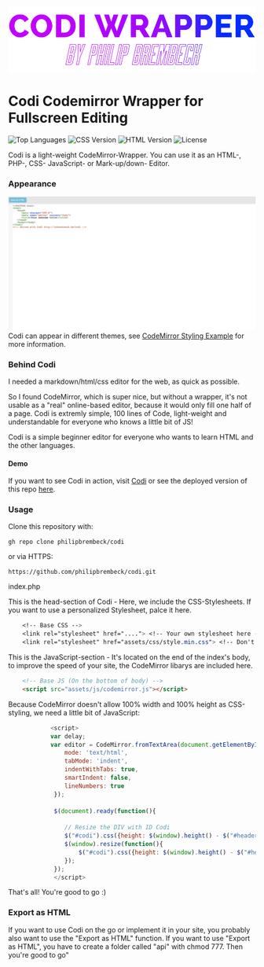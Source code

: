 ![Codi Logo](logo.svg)

# Codi Codemirror Wrapper for Fullscreen Editing 
![Top Languages](https://img.shields.io/github/languages/top/philipbrembeck/codi?style=flat-square)
![CSS Version](https://img.shields.io/badge/CSS-v3-blue?style=flat-square)
![HTML Version](https://img.shields.io/badge/HTML-v5-red?style=flat-square)
![License](https://img.shields.io/github/license/philipbrembeck/codi?style=flat-square)

Codi is a light-weight CodeMirror-Wrapper.
You can use it as an HTML-, PHP-, CSS- JavaScript- or Mark-up/down- Editor. 

### Appearance
![Codi Screenshot](hero.png)
Codi can appear in different themes, see [CodeMirror Styling Example](https://codemirror.net/6/examples/styling/) for more information.

### Behind Codi
I needed a markdown/html/css editor for the web, as quick as possible.

So I found CodeMirror, which is super nice, but without a wrapper, it's not usable as a "real" online-based editor, because it would only fill one half of a page.
Codi is extremly simple, 100 lines of Code, light-weight and understandable for everyone who knows a little bit of JS!

Codi is a simple beginner editor for everyone who wants to learn HTML and the other languages.

#### Demo
If you want to see Codi in action, visit [Codi](https://jokenetwork.de/codi/) or see the deployed version of this repo [here](https://home-5003805596.app-ionos.space/).

### Usage

Clone this repository with:

    gh repo clone philipbrembeck/codi

or via HTTPS:

    https://github.com/philipbrembeck/codi.git
    
index.php

This is the head-section of Codi - Here, we include the CSS-Stylesheets. If you want to use a personalized Stylesheet, palce it here.
```css
    <!-- Base CSS --> 
    <link rel="stylesheet" href="...."> <!-- Your own stylesheet here -->
    <link rel="stylesheet" href="assets/css/style.min.css"> <!-- Don't delete this! CodeMirror and Bootstrap included! -->
```
  
This is the JavaScript-section -  It's located on the end of the index's body, to improve the speed of your site, the CodeMirror libarys are included here.
```html
    <!-- Base JS (On the bottom of body) -->
    <script src="assets/js/codemirror.js"></script>
```

Because CodeMirror doesn't allow 100% width and 100% height as CSS-styling, we need a little bit of JavaScript:
```javascript
            <script>
    		var delay; 
			var editor = CodeMirror.fromTextArea(document.getElementById('code'), {
				mode: 'text/html',
				tabMode: 'indent',
				indentWithTabs: true,
				smartIndent: false,
				lineNumbers: true
			 });
			
			 $(document).ready(function(){
			
				// Resize the DIV with ID Codi
				$("#codi").css({height: $(window).height() - $("#header").height() - 1});
				$(window).resize(function(){
					$("#codi").css({height: $(window).height() - $("#header").height() - 1});
				});
			 });
		     </script>
```

That's all! You're good to go :)


### Export as HTML
If you want to use Codi on the go or implement it in your site, you probably also want to use the "Export as HTML" function.
If you want to use "Export as HTML", you have to create a folder called "api" with chmod 777. Then you're good to go"

